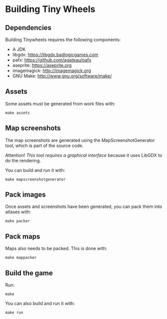 # Building Tiny Wheels

## Dependencies

Building Tinywheels requires the following components:

- A JDK
- libgdx: <https://libgdx.badlogicgames.com>
- pafx: <https://github.com/agateau/pafx>
- aseprite: <https://aseprite.org>
- imagemagick: <http://imagemagick.org>
- GNU Make: <http://www.gnu.org/software/make/>

## Assets

Some assets must be generated from work files with:

    make assets

## Map screenshots

The map screenshots are generated using the MapScreenshotGenerator tool, which
is part of the source code.

Attention! *This tool requires a graphical interface* because it uses LibGDX
to do the rendering.

You can build and run it with:

    make mapscreenshotgenerator

## Pack images

Once assets and screenshots have been generated, you can pack them into atlases
with:

    make packer

## Pack maps

Maps also needs to be packed. This is done with:

    make mappacker

## Build the game

Run:

    make

You can also build and run it with:

    make run
